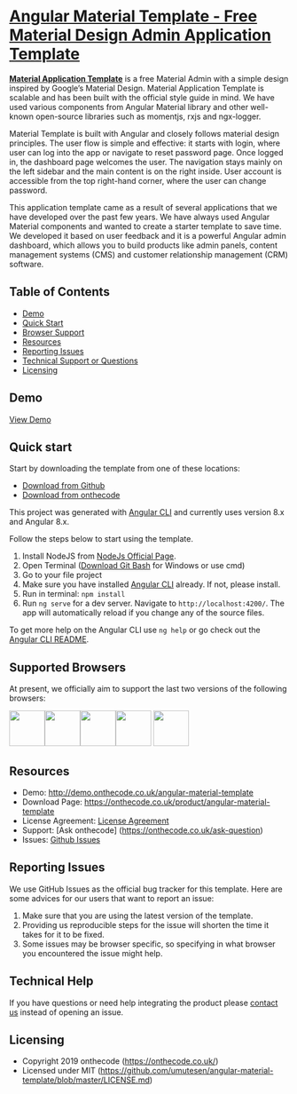 # [Angular Material Template - Free Material Design Admin Application Template](https://onthecode.co.uk/product/angular-material-template/)

**[Material Application Template](https://onthecode.co.uk/product/angular-material-template/)** is a free Material Admin with a simple design inspired by Google’s Material Design. Material Application Template is scalable and has been built with the official style guide in mind. We have used various components from Angular Material library and other well-known open-source libraries such as momentjs, rxjs and ngx-logger.

Material Template is built with Angular and closely follows material design principles. The user flow is simple and effective: it starts with login, where user can log into the app or navigate to reset password page. Once logged in, the dashboard page welcomes the user. The navigation stays mainly on the left sidebar and the main content is on the right inside. User account is accessible from the top right-hand corner, where the user can change password.

This application template came as a result of several applications that we have developed over the past few years. We have always used Angular Material components and wanted to create a starter template to save time. We developed it based on user feedback and it is a powerful Angular admin dashboard, which allows you to build products like admin panels, content management systems (CMS) and customer relationship management (CRM) software.

## Table of Contents

* [Demo](#demo)
* [Quick Start](#quick-start)
* [Browser Support](#browser-support)
* [Resources](#resources)
* [Reporting Issues](#reporting-issues)
* [Technical Support or Questions](#technical-support-or-questions)
* [Licensing](#licensing)

## Demo
[View Demo](http://demo.onthecode.co.uk/angular-material-template)

## Quick start
Start by downloading the template from one of these locations:

- [Download from Github](https://github.com/umutesen/angular-material-template/archive/master.zip)
- [Download from onthecode](https://onthecode.co.uk/product/angular-material-template)

This project was generated with [Angular CLI](https://github.com/angular/angular-cli) and currently uses version 8.x and Angular 8.x.

Follow the steps below to start using the template.

1. Install NodeJS from [NodeJs Official Page](https://nodejs.org/en).
2. Open Terminal ([Download Git Bash](https://gitforwindows.org/) for Windows or use cmd)
3. Go to your file project
4. Make sure you have installed [Angular CLI](https://github.com/angular/angular-cli) already. If not, please install.
5. Run in terminal: ```npm install```
6. Run `ng serve` for a dev server. Navigate to `http://localhost:4200/`. The app will automatically reload if you change any of the source files.

To get more help on the Angular CLI use `ng help` or go check out the [Angular CLI README](https://github.com/angular/angular-cli/blob/master/README.md).

## Supported Browsers
At present, we officially aim to support the last two versions of the following browsers:

<img src="https://github.com/umutesen/angular-material-template/blob/media/chrome.png?raw=true" width="64" height="64"><img src="https://github.com/umutesen/angular-material-template/blob/media/firefox.png?raw=true" width="64" height="64"><img src="https://github.com/umutesen/angular-material-template/blob/media/edge.png?raw=true" width="64" height="64"><img src="https://github.com/umutesen/angular-material-template/blob/media/safari.png?raw=true" width="64" height="64"> <img src="https://github.com/umutesen/angular-material-template/blob/media/opera.png?raw=true" width="64" height="64">

## Resources
- Demo: <http://demo.onthecode.co.uk/angular-material-template>
- Download Page: <https://onthecode.co.uk/product/angular-material-template>
- License Agreement: [License Agreement](https://github.com/umutesen/angular-material-template/blob/master/LICENSE.md)
- Support: [Ask onthecode] (https://onthecode.co.uk/ask-question)
- Issues: [Github Issues](https://github.com/umutesen/angular-material-template/issues)

## Reporting Issues

We use GitHub Issues as the official bug tracker for this template. Here are some advices for our users that want to report an issue:

1. Make sure that you are using the latest version of the template.
2. Providing us reproducible steps for the issue will shorten the time it takes for it to be fixed.
3. Some issues may be browser specific, so specifying in what browser you encountered the issue might help.

## Technical Help
If you have questions or need help integrating the product please [contact us](https://onthecode.co.uk/ask-question) instead of opening an issue.

## Licensing

- Copyright 2019 onthecode (https://onthecode.co.uk/)
- Licensed under MIT (https://github.com/umutesen/angular-material-template/blob/master/LICENSE.md)
